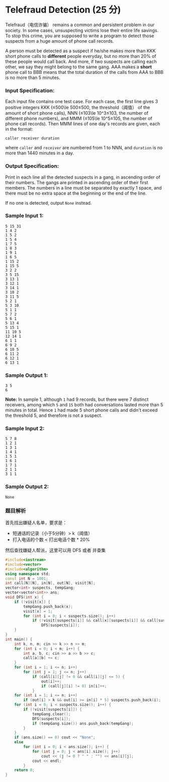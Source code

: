 # Telefraud Detection (25 分)

Telefraud（电信诈骗） remains a common and persistent problem in our society. In some cases, unsuspecting victims lose their entire life savings. To stop this crime, you are supposed to write a program to detect those suspects from a huge amount of phone call records.

A person must be detected as a suspect if he/she makes more than KKK short phone calls to **different** people everyday, but no more than 20% of these people would call back. And more, if two suspects are calling each other, we say they might belong to the same gang. AAA makes a **short** phone call to BBB means that the total duration of the calls from AAA to BBB is no more than 5 minutes.

### Input Specification:

Each input file contains one test case. For each case, the first line gives 3 positive integers KKK (≤500\\le 500≤500, the threshold（阈值） of the amount of short phone calls), NNN (≤103\\le 10^3≤10​3​​, the number of different phone numbers), and MMM (≤105\\le 10^5≤10​5​​, the number of phone call records). Then MMM lines of one day's records are given, each in the format:

    caller receiver duration
    

where `caller` and `receiver` are numbered from 1 to NNN, and `duration` is no more than 1440 minutes in a day.

### Output Specification:

Print in each line all the detected suspects in a gang, in ascending order of their numbers. The gangs are printed in ascending order of their first members. The numbers in a line must be separated by exactly 1 space, and there must be no extra space at the beginning or the end of the line.

If no one is detected, output `None` instead.

### Sample Input 1:

    5 15 31
    1 4 2
    1 5 2
    1 5 4
    1 7 5
    1 8 3
    1 9 1
    1 6 5
    1 15 2
    1 15 5
    3 2 2
    3 5 15
    3 13 1
    3 12 1
    3 14 1
    3 10 2
    3 11 5
    5 2 1
    5 3 10
    5 1 1
    5 7 2
    5 6 1
    5 13 4
    5 15 1
    11 10 5
    12 14 1
    6 1 1
    6 9 2
    6 10 5
    6 11 2
    6 12 1
    6 13 1
    

### Sample Output 1:

    3 5
    6
    

**Note:** In sample 1, although `1` had 9 records, but there were 7 distinct receivers, among which `5` and `15` both had conversations lasted more than 5 minutes in total. Hence `1` had made 5 short phone calls and didn't exceed the threshold 5, and therefore is not a suspect.

### Sample Input 2:

    5 7 8
    1 2 1
    1 3 1
    1 4 1
    1 5 1
    1 6 1
    1 7 1
    2 1 1
    3 1 1
    

### Sample Output 2:

    None

### 题目解析

首先找出嫌疑人名单，要求是：

- 短通话的记录（小于5分钟）> k（阈值）
- 打入电话的个数 < 打出电话个数 * 20%

然后查找嫌疑人帮派，这里可以用 DFS 或者 并查集

```C++
#include<iostream>
#include<vector>
#include<algorithm>
using namespace std;
const int N = 1001;
int call[N][N], in[N], out[N], visit[N];
vector<int> suspects, tempGang;
vector<vector<int>> ans;
void DFS(int x) {
	if (!visit[x]) {
		tempGang.push_back(x);
		visit[x] = 1;
		for (int i = 0; i < suspects.size(); i++)
			if (!visit[suspects[i]] && call[x][suspects[i]] && call[suspects[i]][x])
				DFS(suspects[i]);
	}
}
int main() {
	int k, n, m; cin >> k >> n >> m;
	for (int i = 0; i < m; i++) {
		int a, b, c; cin >> a >> b >> c;
		call[a][b] += c;
	}
	for (int i = 1; i <= n; i++)
		for (int j = 1; j <= n; j++)
			if (call[i][j] != 0 && call[i][j] <= 5) {
				out[i]++;
				if (call[j][i] != 0) in[i]++;
			}
	for (int i = 1; i <= n; i++)
		if (out[i] > k && out[i] >= in[i] * 5) suspects.push_back(i);
	for (int i = 0; i < suspects.size(); i++) {
		if (!visit[suspects[i]]) {
			tempGang.clear();
			DFS(suspects[i]);
			if (tempGang.size()) ans.push_back(tempGang);
		}
	}
	if (ans.size() == 0) cout << "None";
	else
		for (int i = 0; i < ans.size(); i++) {
			for (int j = 0; j < ans[i].size(); j++)
				cout << (j != 0 ? " " : "") << ans[i][j];
			cout << endl;
		}
	return 0;
}

```